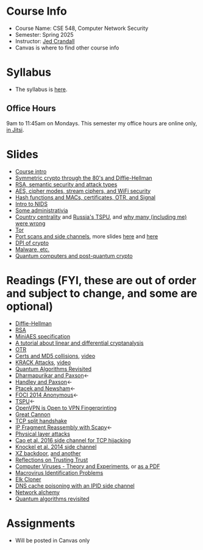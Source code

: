 

# Course Info

- Course Name: CSE 548, Computer Network Security
- Semester: Spring 2025
- Instructor: [Jed Crandall](https://jedcrandall.github.io)
- Canvas is where to find other course info

# Syllabus

- The syllabus is [here](https://jedcrandall.github.io/courses/cse548spring2025/syllabus.pdf).

## Office Hours

9am to 11:45am on Mondays.  This semester my office hours are online only, [in
Jitsi](https://meet.jit.si/CSE548Spring2025OfficeHours).

# Slides

- [Course intro](courseintro.pdf)
- [Symmetric crypto through the 80's and Diffie-Hellman](symmetricryptothru80sanddh.pdf)
- [RSA, semantic security and attack types](rsa.pdf)
- [AES, cipher modes, stream ciphers, and WiFi security](aesmodeswifi.pdf)
- [Hash functions and MACs, certificates, OTR, and Signal](hashescertsotr.pdf)
- [Intro to NIDS](nidsintro.pdf)
- [Some administrativia](admin1.pdf)
- [Country centrality](irtfbordersandgateways.pdf) and [Russia's TSPU](TSPU_IMC.pdf), and [why many (including me) were wrong](2003vs2023.pdf)
- [Tor](tor.pdf)
- [Port scans and side channels](portscansidechannels.pdf), more slides [here](https://jedcrandall.github.io/courses/cse468fall2022/foci2014counting-slides-censored.pdf) and [here](https://www.usenix.org/sites/default/files/conference/protected-files/security16_slides_cao.pdf)
- [DPI of crypto](dpiofcrypto.pdf)
- [Malware, etc.](malware.pdf)
- [Quantum computers and post-quantum crypto](postquantum.pdf)

# Readings (FYI, these are out of order and subject to change, and some are optional)

- [Diffie-Hellman](diffiehellman.pdf)
- [RSA](Rsapaper.pdf)
- [MiniAES specification](miniaesspec.pdf)
- [A tutorial about linear and differential cryptanalysis](ldc_tutorial.pdf) 
- [OTR](otr-wpes.pdf) 
- [Certs and MD5 collisions](md5collisions.pdf), [video](https://www.youtube.com/watch?v=T12BAz3dC90) 
- [KRACK Attacks](krackccs2017.pdf), [video](https://www.youtube.com/watch?v=fZ1R9RliM1w) 
- [Quantum Algorithms Revisited](https://arxiv.org/abs/quant-ph/9708016)
- [Dharmapurikar and Paxson](https://www.usenix.org/conference/14th-usenix-security-symposium/robust-tcp-stream-reassembly-presence-adversaries)&larr;
- [Handley and Paxson](https://www.usenix.org/legacy/events/sec01/full_papers/handley/handley.pdf)&larr;
- [Ptacek and Newsham](https://users.ece.cmu.edu/~adrian/731-sp04/readings/Ptacek-Newsham-ids98.pdf)&larr;
- [FOCI 2014 Anonymous](https://www.usenix.org/conference/foci14/workshop-program/presentation/anonymous)&larr;
- [TSPU](https://diwenx.com/assets/files/tspu-imc22.pdf)&larr;
- [OpenVPN is Open to VPN Fingerprinting
](https://www.usenix.org/conference/usenixsecurity22/presentation/xue-diwen)
- [Great Cannon](https://citizenlab.org/2015/04/chinas-great-cannon/)
- [TCP split handshake](https://nmap.org/misc/split-handshake.pdf)
- [IP Fragment Reassembly with Scapy](https://www.sans.org/white-papers/33969/)&larr;
- [Physical layer attacks](https://www.usenix.org/legacy/events/woot11/tech/final_files/Goodspeed.pdf)
- [Cao et al. 2016 side channel for TCP hijacking](https://www.usenix.org/conference/usenixsecurity16/technical-sessions/presentation/cao)
- [Knockel et al. 2014 side channel](https://www.usenix.org/conference/foci14/workshop-program/presentation/knockel)
- [XZ backdoor](https://securelist.com/xz-backdoor-story-part-1/112354/), [and another](https://arstechnica.com/security/2024/04/what-we-know-about-the-xz-utils-backdoor-that-almost-infected-the-world/)
- [Reflections on Trusting Trust](https://www.cs.cmu.edu/~rdriley/487/papers/Thompson_1984_ReflectionsonTrustingTrust.pdf)
- [Computer Viruses - Theory and Experiments](https://web.eecs.umich.edu/~aprakash/eecs588/handouts/cohen-viruses.html), or [as a PDF](https://www.cnsr.ictas.vt.edu/QEpaper/cohen.pdf)
- [Macrovirus Identification Problems](https://bontchev.nlcv.bas.bg/papers/macidpro.html)
- [Elk Cloner](https://arxiv.org/pdf/2007.15759)
- [DNS cache poisoning with an IPID side channel](https://media.defcon.org/DEF%20CON%2027/DEF%20CON%2027%20presentations/DEFCON-27-Travis-Palmer-First-try-DNS-Cache-Poisoning-with-IPv4-and-IPv6-Fragmentation.pdf)
- [Network alchemy](https://petsymposium.org/popets/2024/popets-2024-0070.pdf)
- [Quantum algorithms revisited](https://arxiv.org/abs/quant-ph/9708016)



# Assignments

- Will be posted in Canvas only

